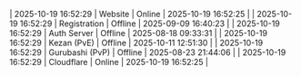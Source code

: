 | 2025-10-19 16:52:29 | Website | Online | 2025-10-19 16:52:25 |
| 2025-10-19 16:52:29 | Registration | Offline | 2025-09-09 16:40:23 |
| 2025-10-19 16:52:29 | Auth Server | Offline | 2025-08-18 09:33:31 |
| 2025-10-19 16:52:29 | Kezan (PvE) | Offline | 2025-10-11 12:51:30 |
| 2025-10-19 16:52:29 | Gurubashi (PvP) | Offline | 2025-08-23 21:44:06 |
| 2025-10-19 16:52:29 | Cloudflare | Online | 2025-10-19 16:52:25 |
